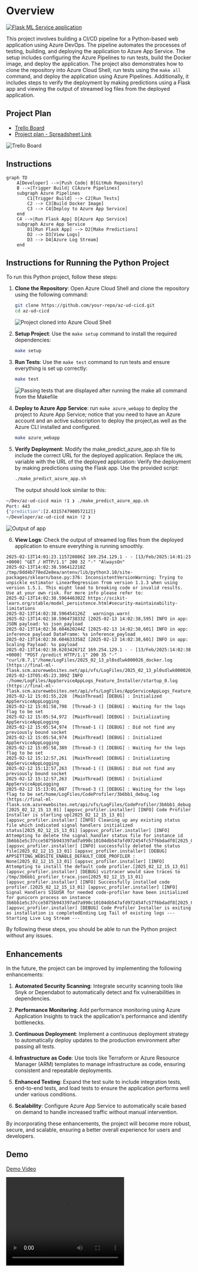 # Overview

[![Flask ML Service application](https://github.com/idelfonsog2/az-ud-cicd/actions/workflows/python-app.yml/badge.svg)](https://github.com/idelfonsog2/az-ud-cicd/actions/workflows/python-app.yml)


This project involves building a CI/CD pipeline for a Python-based web application using Azure DevOps. The pipeline automates the processes of testing, building, and deploying the application to Azure App Service. The setup includes configuring the Azure Pipelines to run tests, build the Docker image, and deploy the application. The project also demonstrates how to clone the repository into Azure Cloud Shell, run tests using the `make all` command, and deploy the application using Azure Pipelines. Additionally, it includes steps to verify the deployment by making predictions using a Flask app and viewing the output of streamed log files from the deployed application.

## Project Plan

- [Trello Board](https://trello.com/invite/b/67ab66df8b534de2cfe3fdd9/ATTI1d97d485177741a8f0993e19ee9af8ee3956455D/building-a-ci-cd-pipeline)
- [Project plan - Spreadsheet Link](https://docs.google.com/spreadsheets/d/1RT4B3daL11LnMO6cjP72XUXhjDc83an7BQLOT6eeTCg/edit?usp=sharing)

![Trello Board](trello.png)

## Instructions

```mermaid
graph TD
    A[Developer] -->|Push Code| B[GitHub Repository]
    B -->|Trigger Build| C[Azure Pipelines]
    subgraph Azure Pipelines
        C1[Trigger Build] --> C2[Run Tests]
        C2 --> C3[Build Docker Image]
        C3 --> C4[Deploy to Azure App Service]
    end
    C4 -->|Run Flask App| D[Azure App Service]
    subgraph Azure App Service
        D1[Run Flask App] --> D2[Make Predictions]
        D2 --> D3[View Logs]
        D3 --> D4[Azure Log Stream]
    end
```

## Instructions for Running the Python Project

To run this Python project, follow these steps:

1. **Clone the Repository**:
    Open Azure Cloud Shell and clone the repository using the following command:

    ```bash
    git clone https://github.com/your-repo/az-ud-cicd.git
    cd az-ud-cicd
    ```

    ![Project cloned into Azure Cloud Shell](git_clone.png)

2. **Setup Project**:
    Use the `make setup` command to install the required dependencies:

    ```bash
    make setup
    ```

3. **Run Tests**:
    Use the `make test` command to run tests and ensure everything is set up correctly:

    ```bash
    make test
    ```

    ![Passing tests that are displayed after running the `make all` command from the `Makefile`](py_tests.png)

4. **Deploy to Azure App Service**:
    run `make azure_webapp` to deploy the project to Azure App Service; notice that you need to have an Azure account and an active subscription to deploy the project,as well as the Azure CLI installed and configured.

    ```bash
    make azure_webapp
    ```

5. **Verify Deployment**:
    Modify the make_predict_azure_app.sh file to include the correct URL for the deployed application.
    Replace the `URL` variable with the URL of the deployed application:
    Verify the deployment by making predictions using the Flask app. Use the provided script:

    ```bash
    ./make_predict_azure_app.sh
    ```

    The output should look similar to this:

```bash
~/Dev/az-ud-cicd main !1 ❯ ./make_predict_azure_app.sh                                            .envtnine 08:48:42
Port: 443
{"prediction":[2.431574790057212]}
~/Developer/az-ud-cicd main !2 ❯   
```

![Output of app](curl_az.png)

6. **View Logs**:
    Check the output of streamed log files from the deployed application to ensure everything is running smoothly.

```log
2025-02-13T14:01:23.115720886Z 169.254.129.1 - - [13/Feb/2025:14:01:23 +0000] "GET / HTTP/1.1" 200 32 "-" "AlwaysOn"
2025-02-13T14:02:38.596412218Z /tmp/8dd4b778ed2e8ea/antenv/lib/python3.10/site-packages/sklearn/base.py:376: InconsistentVersionWarning: Trying to unpickle estimator LinearRegression from version 1.1.3 when using version 1.5.1. This might lead to breaking code or invalid results. Use at your own risk. For more info please refer to:
2025-02-13T14:02:38.596446302Z https://scikit-learn.org/stable/model_persistence.html#security-maintainability-limitations
2025-02-13T14:02:38.596454126Z   warnings.warn(
2025-02-13T14:02:38.596473833Z [2025-02-13 14:02:38,595] INFO in app: JSON payload: %s json_payload
2025-02-13T14:02:38.604620244Z [2025-02-13 14:02:38,601] INFO in app: inference payload DataFrame: %s inference_payload
2025-02-13T14:02:38.604633358Z [2025-02-13 14:02:38,601] INFO in app: Scaling Payload: %s payload
2025-02-13T14:02:38.620342671Z 169.254.129.1 - - [13/Feb/2025:14:02:38 +0000] "POST /predict HTTP/1.1" 200 35 "-" "curl/8.7.1"/home/LogFiles/2025_02_13_pl0sdlwk000026_docker.log  (https://final-ml-flask.scm.azurewebsites.net/api/vfs/LogFiles/2025_02_13_pl0sdlwk000026_docker.log)
2025-02-13T05:45:23.309Z INFO  -/home/LogFiles/AppServiceAppLogs_Feature_Installer/startup_0.log  (https://final-ml-flask.scm.azurewebsites.net/api/vfs/LogFiles/AppServiceAppLogs_Feature_Installer/startup_0.log)
2025-02-12 15:01:55,228  [MainThread] [DEBUG] : Initialized AppServiceAppLogging
2025-02-12 15:01:58,798  [Thread-3 (] [DEBUG] : Waiting for the logs flag to be set
2025-02-12 15:05:54,972  [MainThread] [DEBUG] : Initializating AppServiceAppLogging
2025-02-12 15:05:54,974  [Thread-1 (] [DEBUG] : Did not find any previously bound socket
2025-02-12 15:05:54,974  [MainThread] [DEBUG] : Initialized AppServiceAppLogging
2025-02-12 15:05:58,389  [Thread-3 (] [DEBUG] : Waiting for the logs flag to be set
2025-02-12 15:12:57,261  [MainThread] [DEBUG] : Initializating AppServiceAppLogging
2025-02-12 15:12:57,263  [Thread-1 (] [DEBUG] : Did not find any previously bound socket
2025-02-12 15:12:57,263  [MainThread] [DEBUG] : Initialized AppServiceAppLogging
2025-02-12 15:13:01,087  [Thread-3 (] [DEBUG] : Waiting for the logs flag to be set/home/LogFiles/CodeProfiler/3b6bb1_debug.log  (https://final-ml-flask.scm.azurewebsites.net/api/vfs/LogFiles/CodeProfiler/3b6bb1_debug.log)[2025_02_12_15_13_01] [appsvc_profiler.installer] [INFO] Code Profiler Installer is starting up[2025_02_12_15_13_01] [appsvc_profiler.installer] [INFO] Cleaning up any existing status file which indicated signal handlers initialized status[2025_02_12_15_13_01] [appsvc_profiler.installer] [INFO] Attempting to delete the signal_handler status file for instance id 3b6bb1e5c37cce5875b943397ad7a990c10104db547afd972454fc57f6bdadf8[2025_02_12_15_13_01] [appsvc_profiler.installer] [INFO] successfully deleted the status file[2025_02_12_15_13_01] [appsvc_profiler.installer] [DEBUG] APPSETTING_WEBSITE_ENABLE_DEFAULT_CODE_PROFILER : None[2025_02_12_15_13_01] [appsvc_profiler.installer] [INFO] Attempting to install the default code profiler.[2025_02_12_15_13_01] [appsvc_profiler.installer] [DEBUG] viztracer would save traces to /tmp/3b6bb1_profiler_trace.json[2025_02_12_15_13_01] [appsvc_profiler.installer] [INFO] Successfully installed code profiler.[2025_02_12_15_13_01] [appsvc_profiler.installer] [INFO] Signal Handlers SIGUSR for needed code-profiler have been initialized for gunicorn process on instance 3b6bb1e5c37cce5875b943397ad7a990c10104db547afd972454fc57f6bdadf8[2025_02_12_15_13_01] [appsvc_profiler.installer] [DEBUG] Code Profiler Installer is exiting as installation is completedEnding Log Tail of existing logs ---Starting Live Log Stream ---
```

By following these steps, you should be able to run the Python project without any issues.

## Enhancements

In the future, the project can be improved by implementing the following enhancements:

1. **Automated Security Scanning**:
    Integrate security scanning tools like Snyk or Dependabot to automatically detect and fix vulnerabilities in dependencies.

2. **Performance Monitoring**:
    Add performance monitoring using Azure Application Insights to track the application's performance and identify bottlenecks.

3. **Continuous Deployment**:
    Implement a continuous deployment strategy to automatically deploy updates to the production environment after passing all tests.

4. **Infrastructure as Code**:
    Use tools like Terraform or Azure Resource Manager (ARM) templates to manage infrastructure as code, ensuring consistent and repeatable deployments.

5. **Enhanced Testing**:
    Expand the test suite to include integration tests, end-to-end tests, and load tests to ensure the application performs well under various conditions.

6. **Scalability**:
    Configure Azure App Service to automatically scale based on demand to handle increased traffic without manual intervention.

By incorporating these enhancements, the project will become more robust, secure, and scalable, ensuring a better overall experience for users and developers.

## Demo

[Demo Video](https://youtu.be/j9UGJzew91E)

<video src="[path/to/video.mp4](https://youtu.be/j9UGJzew91E)" width="320" height="240" controls></video>
